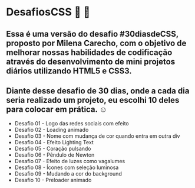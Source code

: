# DesafiosCSS :rocket: :dart:
## Essa é uma versão do desafio #30diasdeCSS, proposto por Milena Carecho, com o objetivo de melhorar nossas habilidades de codificação através do desenvolvimento de mini projetos diários utilizando HTML5 e CSS3.
## Diante desse desafio de 30 dias, onde a cada dia seria realizado um projeto, eu escolhi 10 deles para colocar em prática. :relaxed:
* Desafio 01 - Logo das redes sociais com efeito
* Desafio 02 - Loading animado
* Desafio 03 - Nome com mudança de cor quando entra em outra div
* Desafio 04 - Efeito Lighting Text
* Desafio 05 - Coração pulsando
* Desafio 06 - Pêndulo de Newton
* Desafio 07 - Efeito de luzes como vagalumes
* Desafio 08 - Ícones com seleção luminosa
* Desafio 09 - Mudando a cor do background
* Desafio 10 - Preloader animado
